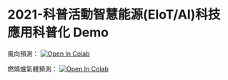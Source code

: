 # 2021-科普活動智慧能源(EIoT/AI)科技應用科普化 Demo



風向預測：
[![Open In Colab](https://colab.research.google.com/assets/colab-badge.svg)](https://colab.research.google.com/github/guanyuhoujeff/fbc_demo/blob/main/fcb_demo1.ipynb)

燃燒爐氣體預測：
[![Open In Colab](https://colab.research.google.com/assets/colab-badge.svg)](https://colab.research.google.com/github/guanyuhoujeff/fbc_demo/blob/main/wind_demo1.ipynb)
